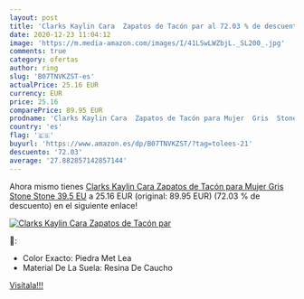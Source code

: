 ```yaml
---
layout: post
title: 'Clarks Kaylin Cara  Zapatos de Tacón par al 72.03 % de descuento'
date: 2020-12-23 11:04:12
image: 'https://m.media-amazon.com/images/I/41LSwLWZbjL._SL200_.jpg'
comments: true
category: ofertas
author: ring
slug: 'B07TNVKZST-es'
actualPrice: 25.16 EUR
currency: EUR
price: 25.16
comparePrice: 89.95 EUR
prodname: 'Clarks Kaylin Cara  Zapatos de Tacón para Mujer  Gris  Stone Stone   39.5 EU'
country: 'es'
flag: '🇪🇸'
buyurl: 'https://www.amazon.es/dp/B07TNVKZST/?tag=tolees-21'
descuento: '72.03'
average: '27.882857142857144'
---
```


Ahora mismo tienes [Clarks Kaylin Cara  Zapatos de Tacón para Mujer  Gris  Stone Stone   39.5 EU](https://www.amazon.es/dp/B07TNVKZST/?tag=tolees-21) a 25.16 EUR (original: 89.95 EUR) (72.03 %  de descuento) en el siguiente enlace!

[![Clarks Kaylin Cara  Zapatos de Tacón par](https://m.media-amazon.com/images/I/41LSwLWZbjL._SL200_.jpg)](https://www.amazon.es/dp/B07TNVKZST/?tag=tolees-21)

🔎:

- Color Exacto: Piedra Met Lea
- Material De La Suela: Resina De Caucho

[Visítala!!!](https://www.amazon.es/dp/B07TNVKZST/?tag=tolees-21)
